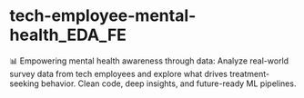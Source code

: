# tech-employee-mental-health_EDA_FE
📊 Empowering mental health awareness through data: Analyze real-world survey data from tech employees and explore what drives treatment-seeking behavior. Clean code, deep insights, and future-ready ML pipelines.
